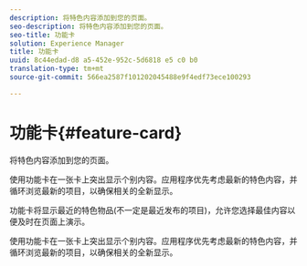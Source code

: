 ```yaml
---
description: 将特色内容添加到您的页面。
seo-description: 将特色内容添加到您的页面。
seo-title: 功能卡
solution: Experience Manager
title: 功能卡
uuid: 8c44edad-d8 a5-452e-952c-5d6818 e5 c0 b0
translation-type: tm+mt
source-git-commit: 566ea2587f101202045488e9f4edf73ece100293

---
```



# 功能卡{#feature-card}

将特色内容添加到您的页面。

使用功能卡在一张卡上突出显示个别内容。应用程序优先考虑最新的特色内容，并循环浏览最新的项目，以确保相关的全新显示。

功能卡将显示最近的特色物品(不一定是最近发布的项目)，允许您选择最佳内容以便及时在页面上演示。

使用功能卡在一张卡上突出显示个别内容。应用程序优先考虑最新的特色内容，并循环浏览最新的项目，以确保相关的全新显示。
